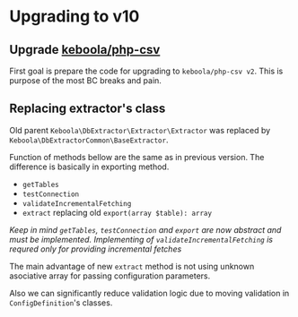# Upgrading to v10


## Upgrade [keboola/php-csv](https://github.com/keboola/php-csv)

First goal is prepare the code for upgrading to `keboola/php-csv v2`. This is purpose of the most BC breaks and pain.

## Replacing extractor's class

Old parent `Keboola\DbExtractor\Extractor\Extractor` was replaced by `Keboola\DbExtractorCommon\BaseExtractor`.

Function of methods bellow are the same as in previous version. The difference is basically in exporting method.

- `getTables`
- `testConnection`
- `validateIncrementalFetching`
- `extract` replacing old `export(array $table): array`

_Keep in mind `getTables`, `testConnection` and `export` are now abstract and must be implemented. Implementing of `validateIncrementalFetching` is requred only for providing incremental fetches_

The main advantage of new `extract` method is not using unknown asociative array for passing configuration parameters.

Also we can significantly reduce validation logic due to moving validation in `ConfigDefinition`'s classes. 
